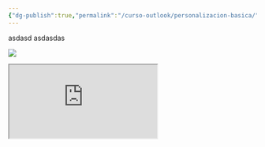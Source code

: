 ```yaml
---
{"dg-publish":true,"permalink":"/curso-outlook/personalizacion-basica/"}
---
```


asdasd
asdasdas


![](https://www.youtube.com/watch?v=6s6DT1yN4dw)

<iframe src="https://www.youtube.com/watch?v=6s6DT1yN4dw)"></iframe>